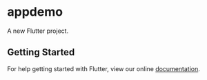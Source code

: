# appdemo

A new Flutter project.

## Getting Started

For help getting started with Flutter, view our online
[documentation](https://flutter.io/).
